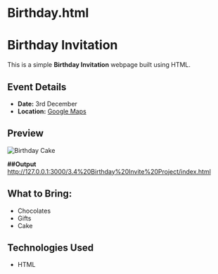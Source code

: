# Birthday.html
# Birthday Invitation 

This is a simple **Birthday Invitation** webpage built using HTML.

## Event Details
- **Date:** 3rd December
- **Location:** [Google Maps](https://www.google.com/maps/@35.7040744,139.5577317,3a,75y,289.6h,87.01t,0.72r/data=!3m6!1e1!3m4!1sgT28ssf0BB2LxZ63JNcL1w!2e0!7i13312!8i6656)

## Preview
![Birthday Cake](https://raw.githubusercontent.com/appbrewery/webdev/main/birthday-cake3.4.jpeg)

**##Output**
http://127.0.0.1:3000/3.4%20Birthday%20Invite%20Project/index.html

## What to Bring:
- Chocolates  
-  Gifts  
- Cake  

##  Technologies Used
- HTML


